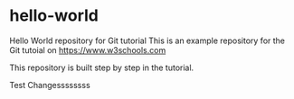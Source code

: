 # hello-world
Hello World repository for Git tutorial
This is an example repository for the Git tutoial on https://www.w3schools.com

This repository is built step by step in the tutorial.

Test Changessssssss
